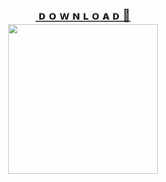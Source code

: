 <h2 style="height: 0px; text-align: center;"><span style="font-size: x-large;"><a href="https://wp.me/PgIKuC-34" target="_blank">&nbsp;ᴅ ᴏ ᴡ ɴ ʟ ᴏ ᴀ ᴅ 📂</a></span></h2><div><br /></div><div><div class="separator" style="clear: both; text-align: center;"><a href="https://wp.me/PgIKuC-34" imageanchor="1" style="margin-left: 1em; margin-right: 1em;" target="_blank"><img border="0" data-original-height="300" data-original-width="300" height="300" src="https://tinyurl.com/3trkc2ej" width="300" /></a></div><br /><span style="font-size: x-large;"><br /></span></div>
